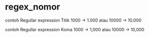 # regex_nomor

contoh Regullar expression Titik 1000 -> 1.000 atau 10000 -> 10.000

contoh Regullar expression Koma 1000 -> 1,000 atau 10000 -> 10,000
